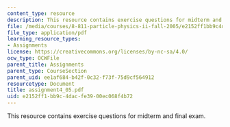 ```yaml
---
content_type: resource
description: This resource contains exercise questions for midterm and final exam.
file: /media/courses/8-811-particle-physics-ii-fall-2005/e2152ff1bb9c4dacfe3900ec068f4b72_assignment4_05.pdf
file_type: application/pdf
learning_resource_types:
- Assignments
license: https://creativecommons.org/licenses/by-nc-sa/4.0/
ocw_type: OCWFile
parent_title: Assignments
parent_type: CourseSection
parent_uid: ee1af684-b42f-0c32-f73f-75d9cf564912
resourcetype: Document
title: assignment4_05.pdf
uid: e2152ff1-bb9c-4dac-fe39-00ec068f4b72
---
```

This resource contains exercise questions for midterm and final exam.